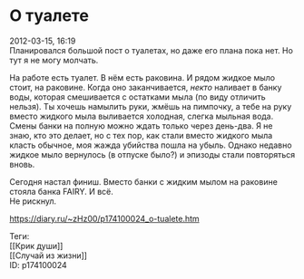 О туалете
==========

   
 2012-03-15, 16:19   
  Планировался большой пост о туалетах, но даже его плана пока нет. Но тут я не могу молчать.   
   
 На работе есть туалет. В нём есть раковина. И рядом жидкое мыло стоит, на раковине. Когда оно заканчивается,  *некто*  наливает в банку воды, которая смешивается с остатками мыла (по виду отличить нельзя). Ты хочешь намылить руки, жмёшь на пимпочку, а тебе на руку вместо жидкого мыла выливается холодная, слегка мыльная вода. Смены банки на полную можно ждать только через день-два. Я не знаю, кто это делает, но с тех пор, как стали вместо жидкого мыла класть обычное, моя жажда убийства пошла на убыль. Однако недавно жидкое мыло вернулось (в отпуске было?) и эпизоды стали повторяться вновь.   
   
 Сегодня настал финиш. Вместо банки с жидким мылом на раковине стояла банка FAIRY. И всё.   
 Не рискнул.   
    
 <https://diary.ru/~zHz00/p174100024_o-tualete.htm>   
   
 Теги:   
 [[Крик души]]   
 [[Случай из жизни]]   
 ID: p174100024